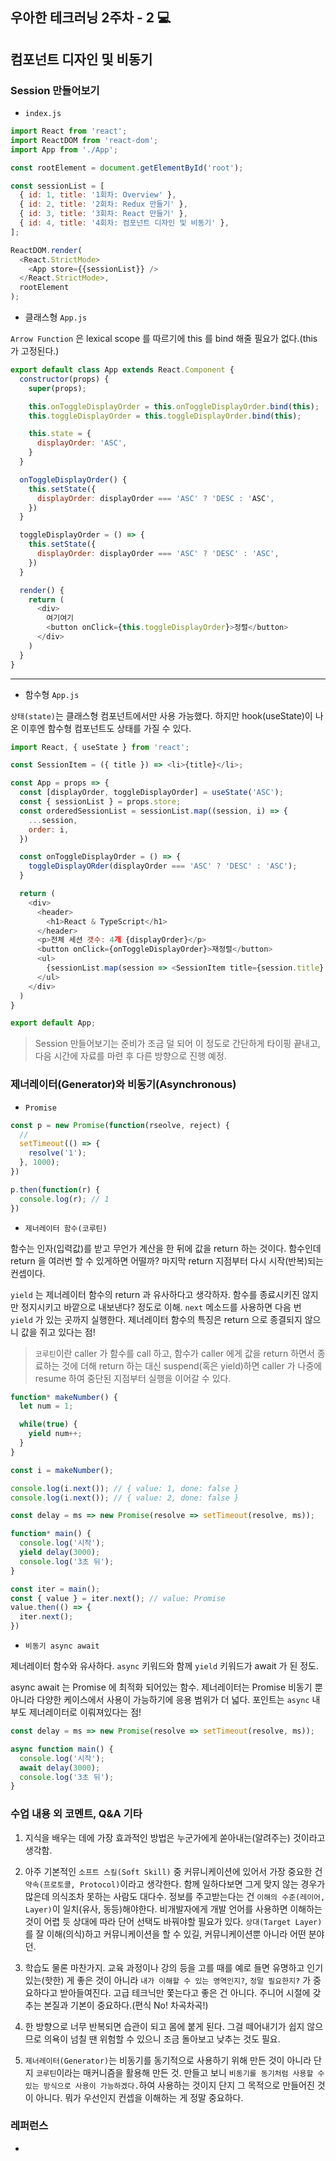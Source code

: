 ## 우아한 테크러닝 2주차 - 2 💻

## 컴포넌트 디자인 및 비동기

### Session 만들어보기

- `index.js`

```js
import React from 'react';
import ReactDOM from 'react-dom';
import App from './App';

const rootElement = document.getElementById('root');

const sessionList = [
  { id: 1, title: '1회차: Overview' },
  { id: 2, title: '2회차: Redux 만들기' },
  { id: 3, title: '3회차: React 만들기' },
  { id: 4, title: '4회차: 컴포넌트 디자인 및 비동기' },
];

ReactDOM.render(
  <React.StrictMode>
    <App store={{sessionList}} />
  </React.StrictMode>,
  rootElement
);
```

- 클래스형 `App.js`

`Arrow Function` 은 lexical scope 를 따르기에 this 를 bind 해줄 필요가 없다.(this 가 고정된다.)

```js
export default class App extends React.Component {
  constructor(props) {
    super(props);

    this.onToggleDisplayOrder = this.onToggleDisplayOrder.bind(this);
    this.toggleDisplayOrder = this.toggleDisplayOrder.bind(this);

    this.state = {
      displayOrder: 'ASC',
    }
  }

  onToggleDisplayOrder() {
    this.setState({
      displayOrder: displayOrder === 'ASC' ? 'DESC : 'ASC',
    })
  }

  toggleDisplayOrder = () => {
    this.setState({
      displayOrder: displayOrder === 'ASC' ? 'DESC' : 'ASC',
    })
  }

  render() {
    return (
      <div>
        여기여기
        <button onClick={this.toggleDisplayOrder}>정렬</button>
      </div>
    )
  }
}
```

---

- 함수형 `App.js`

`상태(state)`는 클래스형 컴포넌트에서만 사용 가능했다. 하지만 hook(useState)이 나온 이후엔 함수형 컴포넌트도 상태를 가질 수 있다.

```js
import React, { useState } from 'react';

const SessionItem = ({ title }) => <li>{title}</li>;

const App = props => {
  const [displayOrder, toggleDisplayOrder] = useState('ASC');
  const { sessionList } = props.store;
  const orderedSessionList = sessionList.map((session, i) => {
    ...session,
    order: i,
  })

  const onToggleDisplayOrder = () => {
    toggleDisplayORder(displayOrder === 'ASC' ? 'DESC' : 'ASC');
  }

  return (
    <div>
      <header>
        <h1>React & TypeScript</h1>
      </header>
      <p>전체 세션 갯수: 4개 {displayOrder}</p>
      <button onClick={onToggleDisplayOrder}>재정렬</button>
      <ul>
        {sessionList.map(session => <SessionItem title={session.title} />)}
      </ul>
    </div>
  )
}

export default App;
```

> Session 만들어보기는 준비가 조금 덜 되어 이 정도로 간단하게 타이핑 끝내고, 다음 시간에 자료를 마련 후 다른 방향으로 진행 예정.

### 제너레이터(Generator)와 비동기(Asynchronous)

- `Promise`
```js
const p = new Promise(function(rseolve, reject) {
  // 
  setTimeout(() => {
    resolve('1');
  }, 1000);
})

p.then(function(r) {
  console.log(r); // 1
})
```

- `제너레이터 함수(코루틴)`

함수는 인자(입력값)를 받고 무언가 계산을 한 뒤에 값을 return 하는 것이다. 함수인데 return 을 여러번 할 수 있게하면 어떨까? 마지막 return 지점부터 다시 시작(반복)되는 컨셉이다.

`yield` 는 제너레이터 함수의 return 과 유사하다고 생각하자. 함수를 종료시키진 않지만 정지시키고 바깥으로 내보낸다? 정도로 이해. `next` 메소드를 사용하면 다음 번 `yield` 가 있는 곳까지 실행한다. 제너레이터 함수의 특징은 return 으로 종결되지 않으니 값을 쥐고 있다는 점!

> `코루틴`이란 caller 가 함수를 call 하고, 함수가 caller 에게 값을 return 하면서 종료하는 것에 더해
> return 하는 대신 suspend(혹은 yield)하면 caller 가 나중에 resume 하여 중단된 지점부터 실행을 이어갈 수 있다.

```js
function* makeNumber() {
  let num = 1;

  while(true) {
    yield num++;
  }
}

const i = makeNumber();

console.log(i.next()); // { value: 1, done: false }
console.log(i.next()); // { value: 2, done: false }

const delay = ms => new Promise(resolve => setTimeout(resolve, ms));

function* main() {
  console.log('시작');
  yield delay(3000);
  console.log('3초 뒤');
}

const iter = main();
const { value } = iter.next(); // value: Promise
value.then(() => {
  iter.next();
})
```

- `비동기 async await`

제너레이터 함수와 유사하다. `async` 키워드와 함께 `yield` 키워드가 await 가 된 정도.

async await 는 Promise 에 최적화 되어있는 함수. 제너레이터는 Promise 비동기 뿐 아니라 다양한 케이스에서 사용이 가능하기에 응용 범위가 더 넓다. 포인트는 `async` 내부도 제너레이터로 이뤄져있다는 점!

```js
const delay = ms => new Promise(resolve => setTimeout(resolve, ms));

async function main() {
  console.log('시작');
  await delay(3000);
  console.log('3초 뒤');
}
```

### 수업 내용 외 코멘트, Q&A 기타

1. 지식을 배우는 데에 가장 효과적인 방법은 누군가에게 쏟아내는(알려주는) 것이라고 생각함.

2. 아주 기본적인 `소프트 스킬(Soft Skill)` 중 커뮤니케이션에 있어서 가장 중요한 건 `약속(프로토콜, Protocol)`이라고 생각한다. 함께 일하다보면 그게 맞지 않는 경우가 많은데 의식조차 못하는 사람도 대다수. 정보를 주고받는다는 건 `이해의 수준(레이어, Layer)`이 일치(유사, 동등)해야한다. 비개발자에게 개발 언어를 사용하면 이해하는 것이 어렵 듯 상대에 따라 단어 선택도 바꿔야할 필요가 있다. `상대(Target Layer)` 를 잘 이해(의식)하고 커뮤니케이션을 할 수 있길, 커뮤니케이션뿐 아니라 어떤 분야던.

3. 학습도 물론 마찬가지. 교육 과정이나 강의 등을 고를 때를 예로 들면 유명하고 인기 있는(핫한) 게 좋은 것이 아니라 `내가 이해할 수 있는 영역인지?`, `정말 필요한지?` 가 중요하다고 받아들여진다. 고급 테크닉만 쫓는다고 좋은 건 아니다. 주니어 시절에 갖추는 본질과 기본이 중요하다.(편식 No! 차곡차곡!)

4. 한 방향으로 너무 반복되면 습관이 되고 몸에 붙게 된다. 그걸 떼어내기가 쉽지 않으므로 의욕이 넘칠 땐 위험할 수 있으니 조금 돌아보고 낮추는 것도 필요.

5. `제너레이터(Generator)`는 비동기를 동기적으로 사용하기 위해 만든 것이 아니라 단지 `코루틴`이라는 매커니즘을 활용해 만든 것. 만들고 보니 `비동기를 동기처럼 사용할 수 있는 방식으로 사용이 가능하겠다.`하여 사용하는 것이지 단지 그 목적으로 만들어진 것이 아니다. 뭐가 우선인지 컨셉을 이해하는 게 정말 중요하다.

### 레퍼런스
- []()